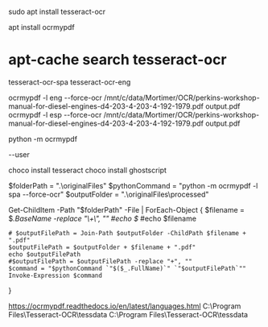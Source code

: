 
sudo apt install tesseract-ocr

apt install ocrmypdf
# apt-cache search tesseract-ocr
tesseract-ocr-spa tesseract-ocr-eng



ocrmypdf -l eng --force-ocr /mnt/c/data/Mortimer/OCR/perkins-workshop-manual-for-diesel-engines-d4-203-4-203-4-192-1979.pdf output.pdf
ocrmypdf -l esp --force-ocr /mnt/c/data/Mortimer/OCR/perkins-workshop-manual-for-diesel-engines-d4-203-4-203-4-192-1979.pdf output.pdf


python -m ocrmypdf 

--user

choco install tesseract
choco install ghostscript

$folderPath = ".\originalFiles\"
$pythonCommand = "python -m ocrmypdf -l spa --force-ocr"
$outputFolder = ".\originalFiles\processed\"

Get-ChildItem -Path "$folderPath" -File | ForEach-Object {
    $filename = $_.BaseName -replace "\\+\\", ""
    #echo $_
    #echo $filename

    # $outputFilePath = Join-Path $outputFolder -ChildPath $filename + ".pdf"
    $outputFilePath = $outputFolder + $filename + ".pdf"
    echo $outputFilePath
    #$outputFilePath = $outputFilePath -replace "+", ""
    $command = "$pythonCommand `"$($_.FullName)`" `"$outputFilePath`""
    Invoke-Expression $command
}


https://ocrmypdf.readthedocs.io/en/latest/languages.html
C:\\Program Files\\Tesseract-OCR\\tessdata
C:\Program Files\Tesseract-OCR\tessdata